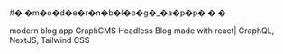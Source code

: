 
#� �m�o�d�e�r�n�b�l�o�g�_�a�p�p�
�
�

modern blog app
GraphCMS Headless Blog
made with react| GraphQL, NextJS, Tailwind CSS
